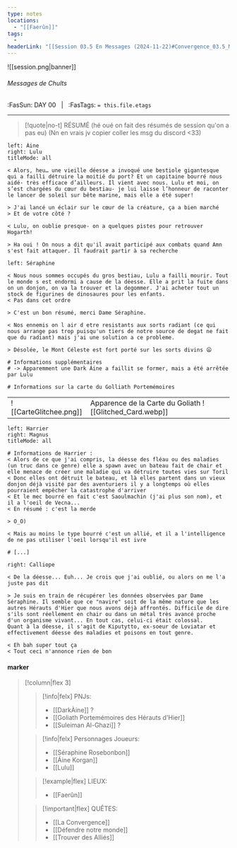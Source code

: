 ```yaml
---
type: notes
locations:
  - "[[Faerûn]]"
tags:
  - 
headerLink: "[[Session 03.5 En Messages (2024-11-22)#Convergence_03.5_Messages de Chults]]"
---
```


![[session.png|banner]]
###### Messages de Chults
<span class="sub2">:FasSun: DAY 00 &nbsp; | &nbsp; :FasTags: `= this.file.etags`</span>
___

> [!quote|no-t] RÉSUMÉ
> (hé oué on fait des résumés de session qu'on a pas eu)
> (Nn en vrais jv copier coller les msg du discord <33)

```dialogue
left: Áine
right: Lulu
titleMode: all

< Alors, heu… une vieille déesse a invoqué une bestiole gigantesque qui a failli détruire la moitié du port? Et un capitaine bourré nous aidé- très efficace d’ailleurs. Il vient avec nous. Lulu et moi, on s’est chargées du cœur du bestiau- je lui laisse l’honneur de raconter le lancer de soleil sur bête marine, mais elle a été super!

> J'ai lancé un éclair sur le cœur de la créature, ça a bien marché
> Et de votre côté ?

< Lulu, on oublie presque- on a quelques pistes pour retrouver Hogarth!

> Ha oui ! On nous a dit qu'il avait participé aux combats quand Amn s'est fait attaquer. Il faudrait partir à sa recherche

left: Séraphine

< Nous nous sommes occupés du gros bestiau, Lulu a failli mourir. Tout le monde s est endormi a cause de la déesse. Elle a prit la fuite dans on un donjon, on va la trouver et la degommer. J'ai acheter tout un stock de figurines de dinosaures pour les enfants.
< Pas dans cet ordre

> C'est un bon résumé, merci Dame Séraphine.

< Nos ennemis on l air d etre resistants aux sorts radiant (ce qui nous arrange pas trop puisqu'un tiers de notre source de degat ne fait que du radiant) mais j'ai une solution a ce probleme.

> Désolée, le Mont Céleste est fort porté sur les sorts divins 😦

# Informations supplémentaires
# -> Apparemment une Dark Áine a faillit se former, mais a été arrêtée par Lulu

# Informations sur la carte du Golliath Portemémoires

```

|     |     |
| --- | --- |
|   ![[CarteGlitchee.png]]  | Apparence de la Carte du Goliath ![[Glitched_Card.webp]]     |



```dialogue
left: Harrier
right: Magnus
titleMode: all

# Informations de Harrier : 
< Alors de ce que j'ai compris, la déesse des fléau ou des maladies (un truc dans ce genre) elle a spawn avec un bateau fait de chair et elle menace de créer une maladie qui va détruire toutes vies sur Toril
< Donc elles ont détruit le bateau, et là elles partent dans un vieux donjon déjà visité par des aventuriers il y a longtemps où elles pourraient empêcher la catastrophe d'arriver
< Et le mec bourré en fait c'est Saoulmachin (j'ai plus son nom), et il a l'oeil de Vecna...
< En résumé : c'est la merde

> O_O)

< Mais au moins le type bourré c'est un allié, et il a l'intelligence de ne pas utiliser l'oeil lorsqu'il est ivre

# [...]

right: Calliope

< De la déesse... Euh... Je crois que j'ai oublié, ou alors on me l'a juste pas dit

> Je suis en train de récupérer les données observées par Dame Séraphine. Il semble que ce "navire" soit de la même nature que les autres Hérauts d'Hier que nous avons déjà affrontés. Difficile de dire s'ils sont réellement en chair ou dans un métal très avancé proche d'un organisme vivant... En tout cas, celui-ci était colossal.
Quant à la déesse, il s'agit de Kiputytto, ex-soeur de Loviatar et effectivement déesse des maladies et poisons en tout genre.

< Eh bah super tout ça
< Tout ceci n'annonce rien de bon
```
#### marker
> [!column|flex 3]
>> [!info|felx] PNJs:
>> - [[DarkÀine]]  ? 
>> - [[Goliath Portemémoires des Hérauts d'Hier]]
>> - [[Suleiman Al-Ghazi]] ?
>
>> [!info|felx] Personnages Joueurs:
>> - [[Séraphine Rosebonbon]]
>> - [[Áine Korgan]]
>> - [[Lulu]]
>
>> [!example|flex] LIEUX:
>> - [[Faerûn]]
>
>> [!important|flex] QUÊTES:
>> - [[La Convergence]]
>> - [[Défendre notre monde]]
>> - [[Trouver des Alliés]]
>>
